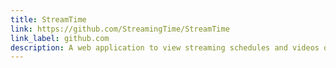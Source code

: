 ```yaml
---
title: StreamTime
link: https://github.com/StreamingTime/StreamTime
link_label: github.com
description: A web application to view streaming schedules and videos of multiple streamers written in Elm.
---
```

